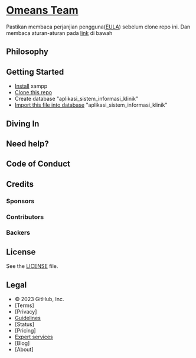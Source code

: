 # [Omeans Team](https://omeansteam.github.io/)
Pastikan membaca perjanjian pengguna([EULA](https://github.com/omeansteam/EULA)) sebelum clone repo ini.
Dan membaca aturan-aturan pada [link](https://github.com/omeansteam/porto_aplikasi_sistem_informasi_klinik#legal) di bawah

## Philosophy

## Getting Started

* [Install](https://www.apachefriends.org/download.html) xampp
* [Clone this repo](https://github.com/omeansteam/porto_aplikasi_sistem_informasi_klinik.git)
* Create database "aplikasi_sistem_informasi_klinik"
* [Import this file into database](https://github.com/omeansteam/porto_aplikasi_sistem_informasi_klinik/blob/main/assets/database/aplikasi_sistem_informasi_klinik.sql) "aplikasi_sistem_informasi_klinik"

## Diving In

## Need help?

<!-- If you don't find the answer to your problem in our [docs](https://jekyllrb.com/docs/), or in the [troubleshooting section](https://jekyllrb.com/docs/troubleshooting/), ask the [community](https://jekyllrb.com/docs/community/) for help. -->

## Code of Conduct

## Credits

### Sponsors

### Contributors

### Backers

## License

See the [LICENSE](https://github.com/omeansteam/porto_aplikasi_sistem_informasi_klinik/blob/main/LICENSE) file.

## Legal

* © 2023 GitHub, Inc.
* [Terms]
* [Privacy]
* [Guidelines](https://github.com/omeansteam/guidelines)
* [Status]
* [Pricing]
* [Expert services]()
* [Blog]
* [About]
